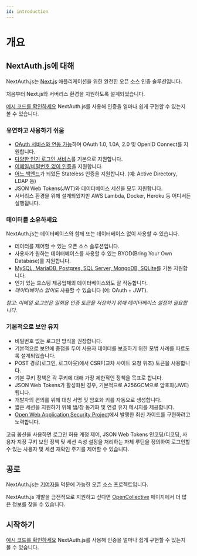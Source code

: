 ```yaml
---
id: introduction
---
```


# 개요

## NextAuth.js에 대해

NextAuth.js는 [Next.js](http://nextjs.org/) 애플리케이션을 위한 완전한 오픈 소스 인증 솔루션입니다.

처음부터 Next.js와 서버리스 환경을 지원하도록 설계되었습니다.

[예시 코드를 확인하세요](https://next-auth.js.org/getting-started/example) NextAuth.js를 사용해 인증을 얼마나 쉽게 구현할 수 있는지 볼 수 있습니다.

### 유연하고 사용하기 쉬움

-   [OAuth 서비스와 연동 가능](https://next-auth.js.org/providers)하며 OAuth 1.0, 1.0A, 2.0 및 OpenID Connect를 지원합니다.
-   [다양한 인기 로그인 서비스](https://next-auth.js.org/configuration/providers/oauth)를 기본으로 지원합니다.
-   [이메일/비밀번호 없이 인증](https://next-auth.js.org/providers/email)을 지원합니다.
-   [어느 백엔드](https://authjs.dev/getting-started/database)가 되었든 Stateless 인증을 지원합니다. (예: Active Directory, LDAP 등)
-   JSON Web Tokens(JWT)와 데이터베이스 세션을 모두 지원합니다.
-   서버리스 환경을 위해 설계되었지만 AWS Lambda, Docker, Heroku 등 어디서든 실행됩니다.

### 데이터를 소유하세요

NextAuth.js는 데이터베이스와 함께 또는 데이터베이스 없이 사용할 수 있습니다.

-   데이터를 제어할 수 있는 오픈 소스 솔루션입니다.
-   사용자가 원하는 데이터베이스를 사용할 수 있는 BYOD(Bring Your Own Database)를 지원합니다.
-   [MySQL, MariaDB, Postgres, SQL Server, MongoDB, SQLite](https://next-auth.js.org/configuration/databases)를 기본 지원합니다.
-   인기 있는 호스팅 제공업체의 데이터베이스와도 잘 작동합니다.
-   _데이터베이스 없이도_ 사용할 수 있습니다 (예: OAuth + JWT).

_참고: 이메일 로그인은 일회용 인증 토큰을 저장하기 위해 데이터베이스 설정이 필요합니다._

### 기본적으로 보안 유지

-   비밀번호 없는 로그인 방식을 권장합니다.
-   기본적으로 보안에 중점을 두어 사용자 데이터를 보호하기 위한 모범 사례를 따르도록 설계되었습니다.
-   POST 경로(로그인, 로그아웃)에서 CSRF(교차 사이트 요청 위조) 토큰을 사용합니다.
-   기본 쿠키 정책은 각 쿠키에 대해 가장 제한적인 정책을 목표로 합니다.
-   JSON Web Tokens가 활성화된 경우, 기본적으로 A256GCM으로 암호화(JWE)됩니다.
-   개발자의 편의를 위해 대칭 서명 및 암호화 키를 자동으로 생성합니다.
-   짧은 세션을 지원하기 위해 탭/창 동기화 및 연결 유지 메시지를 제공합니다.
-   [Open Web Application Security Project](https://owasp.org/)에서 발행한 최신 가이드를 구현하려고 노력합니다.

고급 옵션을 사용하면 로그인 허용 계정 제어, JSON Web Tokens 인코딩/디코딩, 사용자 지정 쿠키 보안 정책 및 세션 속성 설정을 처리하는 자체 루틴을 정의하여 로그인할 수 있는 사용자 및 세션 재확인 주기를 제어할 수 있습니다.

## 공로

NextAuth.js는 [기여자들](https://next-auth.js.org/contributors) 덕분에 가능한 오픈 소스 프로젝트입니다.

NextAuth.js 개발을 금전적으로 지원하고 싶다면 [OpenCollective](https://opencollective.com/nextauth) 페이지에서 더 많은 정보를 찾을 수 있습니다.

## 시작하기

[예시 코드를 확인하세요](https://next-auth.js.org/getting-started/example) NextAuth.js를 사용해 인증을 얼마나 쉽게 구현할 수 있는지 볼 수 있습니다.